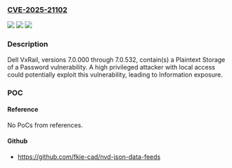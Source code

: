 ### [CVE-2025-21102](https://cve.mitre.org/cgi-bin/cvename.cgi?name=CVE-2025-21102)
![](https://img.shields.io/static/v1?label=Product&message=Dell%20VxRail%20HCI&color=blue)
![](https://img.shields.io/static/v1?label=Version&message=7.0.000%20&color=brightgreen)
![](https://img.shields.io/static/v1?label=Vulnerability&message=CWE-256%3A%20Plaintext%20Storage%20of%20a%20Password&color=brightgreen)

### Description

Dell VxRail, versions 7.0.000 through 7.0.532, contain(s) a Plaintext Storage of a Password vulnerability. A high privileged attacker with local access could potentially exploit this vulnerability, leading to Information exposure.

### POC

#### Reference
No PoCs from references.

#### Github
- https://github.com/fkie-cad/nvd-json-data-feeds


